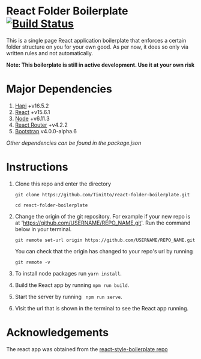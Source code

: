# React Folder Boilerplate [![Build Status](https://travis-ci.org/Tinitto/react-folder-boilerplate.svg)](https://travis-ci.org/Tinitto/react-folder-boilerplate)
This is a single page React application boilerplate that enforces a certain folder structure on you for your own good. As per now, it does so only via written rules and not automatically.

**Note: This boilerplate is still in active development. Use it at your own risk**

# Major Dependencies
1. [Hapi](https://hapijs.com/) +v16.5.2
2. [React](https://facebook.github.io/react/) +v15.6.1
3. [Node](https://nodejs.org/) +v6.11.3
4. [React Router](https://github.com/ReactTraining/react-router/) +v4.2.2
5. [Bootstrap](https://v4-alpha.getbootstrap.com) v4.0.0-alpha.6

_Other dependencies can be found in the package.json_

[//]: # (# Justification)


[//]: # (# Folder Structure)


[//]: # (# Rules)


# Instructions
1. Clone this repo and enter the directory

    ```
    git clone https://github.com/Tinitto/react-folder-boilerplate.git

    cd react-folder-boilerplate
    ```
2. Change the origin of the git repository. For example if your new repo is at 'https://github.com/USERNAME/REPO_NAME.git'. Run the command below in your terminal.

    ```
    git remote set-url origin https://github.com/USERNAME/REPO_NAME.git
    
    ```

    You can check that the origin has changed to your repo's url by running

    ```
    git remote -v
    ```
3. To install node packages run ``` yarn install ```. 
4. Build the React app by running ``` npm run build ```.
5. Start the server by running ``` npm run serve```.
6. Visit the url that is shown in the terminal to see the React app running.

# Acknowledgements
The react app was obtained from the [react-style-boilerplate repo](https://github.com/Tinitto/react-style-boilerplate)